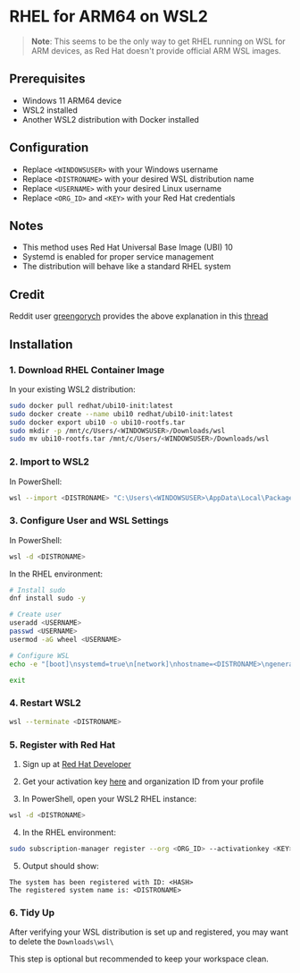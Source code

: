 # RHEL for ARM64 on WSL2

> **Note**: This seems to be the only way to get RHEL running on WSL for ARM devices, as Red Hat doesn't provide official ARM WSL images.

## Prerequisites
- Windows 11 ARM64 device
- WSL2 installed
- Another WSL2 distribution with Docker installed


## Configuration
- Replace `<WINDOWSUSER>` with your Windows username
- Replace `<DISTRONAME>` with your desired WSL distribution name
- Replace `<USERNAME>` with your desired Linux username
- Replace `<ORG_ID>` and `<KEY>` with your Red Hat credentials

## Notes
- This method uses Red Hat Universal Base Image (UBI) 10
- Systemd is enabled for proper service management
- The distribution will behave like a standard RHEL system

## Credit
Reddit user [greengorych](https://www.reddit.com/user/greengorych/) provides the above explanation in this [thread](https://www.reddit.com/r/wsl2/comments/1lxczzc/red_hat_wsl2_for_arm64_devices/)

## Installation

### 1. Download RHEL Container Image
In your existing WSL2 distribution:
```sh
sudo docker pull redhat/ubi10-init:latest
sudo docker create --name ubi10 redhat/ubi10-init:latest
sudo docker export ubi10 -o ubi10-rootfs.tar
sudo mkdir -p /mnt/c/Users/<WINDOWSUSER>/Downloads/wsl
sudo mv ubi10-rootfs.tar /mnt/c/Users/<WINDOWSUSER>/Downloads/wsl
```

### 2. Import to WSL2
In PowerShell:
```sh
wsl --import <DISTRONAME> "C:\Users\<WINDOWSUSER>\AppData\Local\Packages\<DISTRONAME>" .\ubi10-rootfs.tar
```

### 3. Configure User and WSL Settings
In PowerShell:
```sh
wsl -d <DISTRONAME>
```

In the RHEL environment:
```sh
# Install sudo
dnf install sudo -y

# Create user
useradd <USERNAME>
passwd <USERNAME>
usermod -aG wheel <USERNAME>

# Configure WSL
echo -e "[boot]\nsystemd=true\n[network]\nhostname=<DISTRONAME>\ngenerateHosts=false\n[user]\ndefault=<USERNAME>" | sudo tee /etc/wsl.conf

exit
```

### 4. Restart WSL2
```sh
wsl --terminate <DISTRONAME>
```

### 5. Register with Red Hat
1. Sign up at [Red Hat Developer](https://developers.redhat.com/)
2. Get your activation key [here](https://console.redhat.com/insights/connector/activation-keys) and organization ID from your profile

3. In PowerShell, open your WSL2 RHEL instance:
```sh
wsl -d <DISTRONAME>
```

4. In the RHEL environment:
```sh
sudo subscription-manager register --org <ORG_ID> --activationkey <KEY>
```
5. Output should show:
```
The system has been registered with ID: <HASH>
The registered system name is: <DISTRONAME>
```

### 6. Tidy Up

After verifying your WSL distribution is set up and registered, you may want to delete the `Downloads\wsl\`

This step is optional but recommended to keep your workspace clean.

